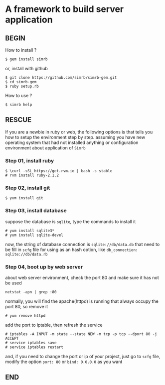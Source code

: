 # A framework to build server application

## BEGIN

How to install ?

	$ gem install simrb

or, install with github

	$ git clone https://github.com/simrb/simrb-gem.git
	$ cd simrb-gem
	$ ruby setup.rb

How to use ?

	$ simrb help

## RESCUE

If you are a newbie in ruby or web, the following options is that tells you how to setup the environment step by step. assuming you have new operating system that had not installed anything or configuration environment about application of `Simrb`

### Step 01, install ruby

	$ \curl -sSL https://get.rvm.io | bash -s stable
	# rvm install ruby-2.1.2

### Step 02, install git

	$ yum install git

### Step 03, install database
suppose the database is `sqlite`, type the commands to install it

	# yum install sqlite3*
	# yum install sqlite-devel

now, the string of database connection is `sqlite://db/data.db` that need to be fill in `scfg` file for using as an hash option, like `db_connection: sqlite://db/data.rb`

### Step 04, boot up by web server

about web server environment, check the port 80 and make sure it has not be used

	netstat -apn | grep :80

normally, you will find the apache(httpd) is running that always occupy the port 80, so remove it

	# yum remove httpd

add the port to iptable, then refresh the service

	# iptables -A INPUT -m state --state NEW -m tcp -p tcp --dport 80 -j ACCEPT
	# service iptables save
	# service iptables restart

and, if you need to change the port or ip of your project, just go to `scfg` file, modify the option `port: 80` or `bind: 0.0.0.0` as you want

## END
